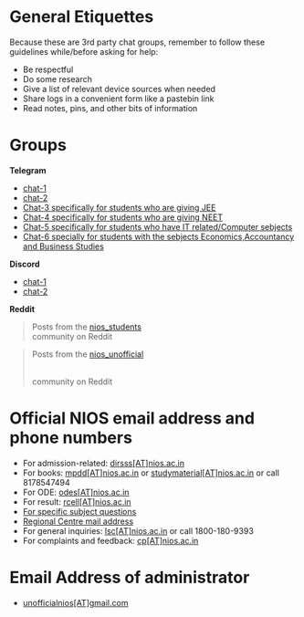 # General Etiquettes 
Because these are 3rd party chat groups, remember to follow these guidelines while/before asking for help:
- Be respectful
- Do some research
- Give a list of relevant device sources when needed
- Share logs in a convenient form like a pastebin link
- Read notes, pins, and other bits of information

# Groups
**Telegram**
- [chat-1](https://t.me/nios_freehelp)
- [chat-2](https://t.me/NIOS_HELP_DESK)
- [Chat-3 specifically for students who are giving JEE](https://t.me/jeeniosdoubts)
- [Chat-4 specifically for students who are giving NEET](https://t.me/NEETNIOS)
- [Chat-5 specifically for students who have IT related/Computer sebjects](https://t.me/nios_freehelp_cs)
- [Chat-6 specially for students with the sebjects Economics,Accountancy and Business Studies](https://t.me/commerceniosofficial)

**Discord**
- [chat-1](https://discord.gg/Yg9nsssY)
- [chat-2](https://discord.com/invite/FgWC8tGv)

**Reddit**
<blockquote class="reddit-embed-bq" data-embed-height="502">Posts from the <a href="https://www.reddit.com/r/NIOS_Students/">nios_students</a><br> community on Reddit</blockquote><script async="" src="https://embed.reddit.com/widgets.js" charset="UTF-8"></script>
<blockquote class="reddit-embed-bq" data-embed-height="501">Posts from the <a href="https://www.reddit.com/r/Nios_unofficial/">nios_unofficial</a>

 <br> community on Reddit</blockquote><script async="" src="https://embed.reddit.com/widgets.js" charset="UTF-8"></script>
 
# Official NIOS email address and phone numbers
- For admission-related: [dirsss[AT]nios.ac.in](mailto:dirsss@nios.ac.in)
- For books: [mpdd[AT]nios.ac.in](mailto:mpdd@nios.ac.in) or [studymaterial[AT]nios.ac.in](mailto:studymaterial[AT]nios.ac.in) or call 8178547494
- For ODE: [odes[AT]nios.ac.in](mailto:odes@nios.ac.in)
- For result: [rcell[AT]nios.ac.in](mailto:rcell@nios.ac.in)
- [For specific subject questions](https://nios.ac.in/contact-us/ask-your-teacher.aspx)
- [Regional Centre mail address](https://web.archive.org/web/20220216190435/https://sdmis.nios.ac.in/home/regional-center)
- For general inquiries: [lsc[AT]nios.ac.in](mailto:lsc@nios.ac.in) or call 1800-180-9393
- For complaints and feedback: [cp[AT]nios.ac.in](mailto:cp@nios.ac.in)

# Email Address of administrator
- [unofficialnios[AT]gmail.com](mailto:unofficialnios@gmail.com)
